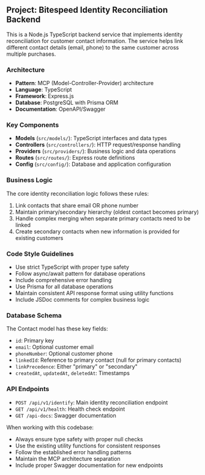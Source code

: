 <!-- Use this file to provide workspace-specific custom instructions to Copilot. For more details, visit https://code.visualstudio.com/docs/copilot/copilot-customization#_use-a-githubcopilotinstructionsmd-file -->

## Project: Bitespeed Identity Reconciliation Backend

This is a Node.js TypeScript backend service that implements identity reconciliation for customer contact information. The service helps link different contact details (email, phone) to the same customer across multiple purchases.

### Architecture
- **Pattern**: MCP (Model-Controller-Provider) architecture
- **Language**: TypeScript
- **Framework**: Express.js
- **Database**: PostgreSQL with Prisma ORM
- **Documentation**: OpenAPI/Swagger

### Key Components
- **Models** (`src/models/`): TypeScript interfaces and data types
- **Controllers** (`src/controllers/`): HTTP request/response handling
- **Providers** (`src/providers/`): Business logic and data operations
- **Routes** (`src/routes/`): Express route definitions
- **Config** (`src/config/`): Database and application configuration

### Business Logic
The core identity reconciliation logic follows these rules:
1. Link contacts that share email OR phone number
2. Maintain primary/secondary hierarchy (oldest contact becomes primary)
3. Handle complex merging when separate primary contacts need to be linked
4. Create secondary contacts when new information is provided for existing customers

### Code Style Guidelines
- Use strict TypeScript with proper type safety
- Follow async/await pattern for database operations
- Include comprehensive error handling
- Use Prisma for all database operations
- Maintain consistent API response format using utility functions
- Include JSDoc comments for complex business logic

### Database Schema
The Contact model has these key fields:
- `id`: Primary key
- `email`: Optional customer email
- `phoneNumber`: Optional customer phone
- `linkedId`: Reference to primary contact (null for primary contacts)
- `linkPrecedence`: Either "primary" or "secondary"
- `createdAt`, `updatedAt`, `deletedAt`: Timestamps

### API Endpoints
- `POST /api/v1/identify`: Main identity reconciliation endpoint
- `GET /api/v1/health`: Health check endpoint
- `GET /api-docs`: Swagger documentation

When working with this codebase:
- Always ensure type safety with proper null checks
- Use the existing utility functions for consistent responses
- Follow the established error handling patterns
- Maintain the MCP architecture separation
- Include proper Swagger documentation for new endpoints
